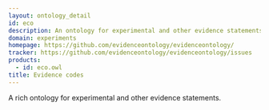 ```yaml
---
layout: ontology_detail
id: eco
description: An ontology for experimental and other evidence statements.
domain: experiments
homepage: https://github.com/evidenceontology/evidenceontology/
tracker: https://github.com/evidenceontology/evidenceontology/issues
products: 
  - id: eco.owl
title: Evidence codes
---
```


A rich ontology for experimental and other evidence statements.
